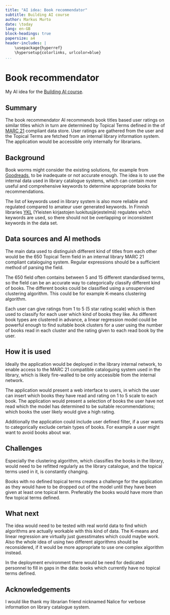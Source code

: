 ```yaml
---
title: "AI idea: Book recommendator"
subtitle: Building AI course
author: Markus Murto 
date: \today
lang: en-GB
block-headings: true
papersize: a4
header-includes: |
    \usepackage{hyperref}
    \hypersetup{colorlinks, urlcolor=blue}
...
```


# Book recommendator

My AI idea for the [Building AI course](https://buildingai.elementsofai.com/).

## Summary

The book recommendator AI recommends book titles based user ratings on similar
titles which in turn are determined by Topical Terms defined in the of
[MARC 21](https://www.loc.gov/marc/bibliographic/) compliant data store. User
ratings are gathered from the user and the Topical Terms are fetched from an
internal library information system. The application would be accessible
only internally for librarians.

## Background

Book worms might consider the existing solutions, for example from
[Goodreads](https://www.goodreads.com/), to be inadequate or not accurate
enough. The idea is to use the internal data used in library catalogue systems,
which can contain more useful and comprehensive keywords to determine
appropriate books for recommendations. 

The list of keywords used in library system is also more reliable and regulated
compared to amateur user generated keywords. In Finnish libraries
[YKL](https://finto.fi/ykl/fi/) (Yleisten kirjastojen luokitusjärjestelmä)
regulates which keywords are used, so there should not be overlapping or
inconsistent keywords in the data set.

## Data sources and AI methods

The main data used to distinguish different kind of titles from each other
would be the 650 Topical Term field in an internal library MARC 21 compliant
cataloguing system. Regular expressions should be a sufficient method of parsing
the field.

The 650 field often contains between 5 and 15 different standardised terms, so
the field can be an accurate way to categorically classify different kind of
books. The different books could be classified using a unsupervised clustering
algorithm. This could be for example K-means clustering algorithm.

Each user can give ratings from 1 to 5 (5 star rating scale) which is then used
to classify for each user which kind of books they like. As different book
types are clustered in advance, a linear regression model could be powerful
enough to find suitable book clusters for a user using the number of books
read in each cluster and the rating given to each read book by the user.

## How it is used

Ideally the application would be deployed in the library internal network, to
enable access to the MARC 21 compatible cataloguing system used in the library,
which is likely fire-walled to be only accessible from the internal network.

The application would present a web interface to users, in which the user can
insert which books they have read and rating on 1 to 5 scale to each book. The
application would present a selection of books the user have not read which the
model has determined to be suitable recommendations; which books the user
likely would give a high rating.

Additionally the application could include user defined filter, if a user
wants to categorically exclude certain types of books. For example a user might
want to avoid books about war.

## Challenges

Especially the clustering algorithm, which classifies the books in the library,
would need to be refitted regularly as the library catalogue, and the topical
terms used in it, is constantly changing.

Books with no defined topical terms creates a challenge for the application as
they would have to be dropped out of the model until they have been given at
least one topical term. Preferably the books would have more than few topical
terms defined.

## What next

The idea would need to be tested with real world data to find which algorithms
are actually workable with this kind of data. The K-means and linear regression
are virtually just guesstimates which could maybe work. Also the whole idea
of using two different algorithms should be reconsidered, if it would be more
appropriate to use one complex algorithm instead.

In the deployment environment there would be need for dedicated personnel to
fill in gaps in the data: books which currently have no topical terms defined.

## Acknowledgements

I would like thank my librarian friend nicknamed Nalice for verbose information
on library catalogue system.

